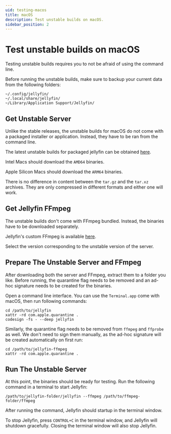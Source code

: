 ```yaml
---
uid: testing-macos
title: macOS
description: Test unstable builds on macOS.
sidebar_position: 2
---
```


# Test unstable builds on macOS

Testing unstable builds requires you to not be afraid of using the command line.

Before running the unstable builds, make sure to backup your current data from the following folders:

```shell
~/.config/jellyfin/
~/.local/share/jellyfin/
~/Library/Application Support/Jellyfin/
```

## Get Unstable Server

Unlike the stable releases, the unstable builds for macOS do not come with a packaged installer or application. Instead, they have to be ran from the command line.

The latest unstable builds for packaged jellyfin can be obtained [here](https://repo.jellyfin.org/?path=/server/macos/latest-unstable).

Intel Macs should download the `AMD64` binaries.

Apple Silicon Macs should download the `ARM64` binaries.

There is no difference in content between the `tar.gz` and the `tar.xz` archives. They are only compressed in different formats and either one will work.

## Get Jellyfin FFmpeg

The unstable builds don't come with FFmpeg bundled. Instead, the binaries have to be downloaded separately.

Jellyfin's custom FFmpeg is available [here](https://repo.jellyfin.org/?path=/ffmpeg/macos).

Select the version corresponding to the unstable version of the server.

## Prepare The Unstable Server and FFmpeg

After downloading both the server and FFmpeg, extract them to a folder you like. Before running, the quarantine flag needs to be removed and an ad-hoc signature needs to be created for the binaries.

Open a command line interface. You can use the `Terminal.app` come with macOS, then run following commands:

```shell
cd /path/to/jellyfin
xattr -rd com.apple.quarantine .
codesign -fs - --deep jellyfin
```

Similarly, the quarantine flag needs to be removed from `ffmpeg` and `ffprobe` as well. We don't need to sign them manually, as the ad-hoc signature will be created automatically on first run:

```shell
cd /path/to/jellyfin-ffmpeg
xattr -rd com.apple.quarantine .
```

## Run The Unstable Server

At this point, the binaries should be ready for testing. Run the following command in a terminal to start Jellyfin:

```shell
/path/to/jellyfin-folder/jellyfin --ffmpeg /path/to/ffmpeg-folder/ffmpeg
```

After running the command, Jellyfin should startup in the terminal window.

To stop Jellyfin, press `CONTROL+C` in the terminal window, and Jellyfin will shutdown gracefully.
Closing the terminal window will also stop Jellyfin.
